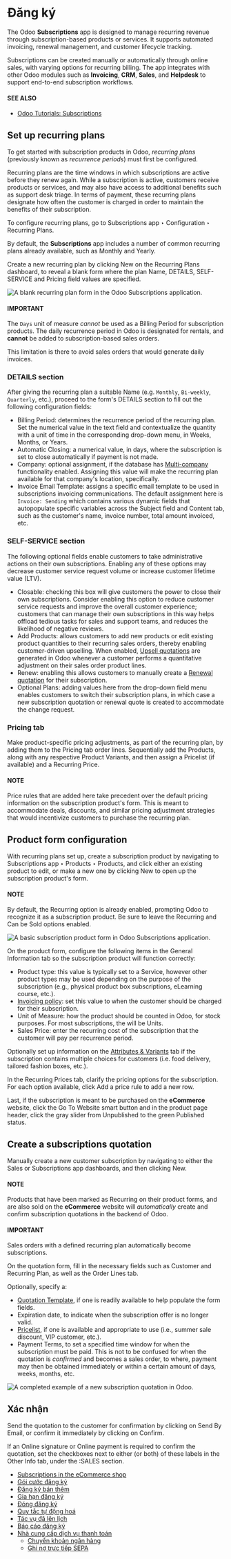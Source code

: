 # Đăng ký

The Odoo **Subscriptions** app is designed to manage recurring revenue through subscription-based
products or services. It supports automated invoicing, renewal management, and customer lifecycle
tracking.

Subscriptions can be created manually or automatically through online sales, with varying options
for recurring billing. The app integrates with other Odoo modules such as **Invoicing**, **CRM**,
**Sales**, and **Helpdesk** to support end-to-end subscription workflows.

#### SEE ALSO
- [Odoo Tutorials: Subscriptions](https://www.odoo.com/slides/subscription-20)

## Set up recurring plans

To get started with subscription products in Odoo, *recurring plans* (previously known as
*recurrence periods*) must first be configured.

Recurring plans are the time windows in which subscriptions are active before they renew again.
While a subscription is active, customers receive products or services, and may also have access to
additional benefits such as support desk triage. In terms of payment, these recurring plans
designate how often the customer is charged in order to maintain the benefits of their subscription.

To configure recurring plans, go to Subscriptions app ‣ Configuration ‣
Recurring Plans.

By default, the **Subscriptions** app includes a number of common recurring plans already available,
such as Monthly and Yearly.

Create a new recurring plan by clicking New on the Recurring Plans
dashboard, to reveal a blank form where the plan Name, DETAILS,
SELF-SERVICE and Pricing field values are specified.

![A blank recurring plan form in the Odoo Subscriptions application.](applications/sales/subscriptions/recurring-plan-blank-form.png)

#### IMPORTANT
The `Days` unit of measure *cannot* be used as a Billing Period for subscription
products. The daily recurrence period in Odoo is designated for rentals, and **cannot** be added
to subscription-based sales orders.

This limitation is there to avoid sales orders that would generate daily invoices.

### DETAILS section

After giving the recurring plan a suitable Name (e.g. `Monthly`, `Bi-weekly`,
`Quarterly`, etc.), proceed to the form's DETAILS section to fill out the following
configuration fields:

- Billing Period: determines the recurrence period of the recurring plan. Set the
  numerical value in the text field and contextualize the quantity with a unit of time in the
  corresponding drop-down menu, in Weeks, Months, or Years.
- Automatic Closing: a numerical value, in days, where the subscription is set to close
  automatically if payment is not made.
- Company: optional assignment, if the database has [Multi-company](../general/multi_company.md) functionality enabled. Assigning this value will make the recurring
  plan available for that company's location, specifically.
- Invoice Email Template: assigns a specific email template to be used in subscriptions
  invoicing communications. The default assignment here is `Invoice: Sending` which contains various
  dynamic fields that autopopulate specific variables across the Subject field and
  Content tab, such as the customer's name, invoice number, total amount invoiced, etc.

### SELF-SERVICE section

The following optional fields enable customers to take administrative actions on their own
subscriptions. Enabling any of these options may decrease customer service request volume or
increase customer lifetime value (LTV).

- Closable: checking this box will give customers the power to close their own
  subscriptions. Consider enabling this option to reduce customer service requests and improve the
  overall customer experience; customers that can manage their own subscriptions in this way helps
  offload tedious tasks for sales and support teams, and reduces the likelihood of negative reviews.
- Add Products: allows customers to add new products or edit existing product quantities
  to their recurring sales orders, thereby enabling customer-driven upselling. When enabled,
  [Upsell quotations](subscriptions/upselling.md) are generated in Odoo whenever a customer
  performs a quantitative adjustment on their sales order product lines.
- Renew: enabling this allows customers to manually create a [Renewal quotation](subscriptions/renewals.md) for their subscription.
- Optional Plans: adding values here from the drop-down field menu enables customers to
  switch their subscription plans, in which case a new subscription quotation or renewal quote is
  created to accommodate the change request.

### Pricing tab

Make product-specific pricing adjustments, as part of the recurring plan, by adding them to the
Pricing tab order lines. Sequentially add the Products, along with any
respective Product Variants, and then assign a Pricelist (if available) and
a Recurring Price.

#### NOTE
Price rules that are added here take precedent over the default pricing information on the
subscription product's form. This is meant to accommodate deals, discounts, and similar pricing
adjustment strategies that would incentivize customers to purchase the recurring plan.

## Product form configuration

With recurring plans set up, create a subscription product by navigating to
Subscriptions app ‣ Products ‣ Products, and click either an existing product
to edit, or make a new one by clicking New to open up the subscription product's form.

#### NOTE
By default, the Recurring option is already enabled, prompting Odoo to recognize it
as a subscription product. Be sure to leave the Recurring and Can be Sold
options enabled.

![A basic subscription product form in Odoo Subscriptions application.](applications/sales/subscriptions/subscription-product-form.png)

On the product form, configure the following items in the General Information tab so the
subscription product will function correctly:

- Product type: this value is typically set to a Service, however other
  product types may be used depending on the purpose of the subscription (e.g., physical product box
  subscriptions, eLearning course, etc.).
- [Invoicing policy](sales/invoicing/invoicing_policy.md): set this value to when the customer
  should be charged for their subscription.
- Unit of Measure: how the product should be counted in Odoo, for stock purposes. For
  most subscriptions, the  will be Units.
- Sales Price: enter the recurring cost of the subscription that the customer will pay
  per recurrence period.

Optionally set up information on the [Attributes & Variants](sales/products_prices/products/variants.md) tab if the subscription contains multiple choices for
customers (i.e. food delivery, tailored fashion boxes, etc.).

In the Recurring Prices tab, clarify the pricing options for the subscription. For each
option available, click Add a price rule to add a new row.

Last, if the subscription is meant to be purchased on the **eCommerce** website, click the
<i class="fa fa-globe"></i> Go To Website smart button and in the product page header, click
the gray slider from Unpublished to the green Published status.

<a id="subscriptions-quotations"></a>

## Create a subscriptions quotation

Manually create a new customer subscription by navigating to either the Sales or
Subscriptions app dashboards, and then clicking New.

#### NOTE
Products that have been marked as Recurring on their product forms, and are also sold
on the **eCommerce** website will *automatically* create and confirm subscription quotations in
the backend of Odoo.

#### IMPORTANT
Sales orders with a defined recurring plan automatically become subscriptions.

On the quotation form, fill in the necessary fields such as Customer and
Recurring Plan, as well as the Order Lines tab.

Optionally, specify a:

- [Quotation Template](sales/send_quotations/quote_template.md), if one is readily available to
  help populate the form fields.
- Expiration date, to indicate when the subscription offer is no longer valid.
- [Pricelist](sales/products_prices/prices/pricing.md#sales-product-prices-pricelist), if one is available and appropriate to use
  (i.e., summer sale discount, VIP customer, etc.).
- Payment Terms, to set a specified time window for when the subscription must be paid.
  This is not to be confused for when the quotation is *confirmed* and becomes a sales order, to
  where, payment may then be obtained immediately or within a certain amount of days, weeks, months,
  etc.

![A completed example of a new subscription quotation in Odoo.](applications/sales/subscriptions/new-subscription-form.png)

<a id="subscriptions-confirmation"></a>

## Xác nhận

Send the quotation to the customer for confirmation by clicking on Send By Email, or
confirm it immediately by clicking on Confirm.

If an Online signature or Online payment is required to confirm the
quotation, set the checkboxes next to either (or both) of these labels in the Other Info
tab, under the :SALES section.

* [Subscriptions in the eCommerce shop](subscriptions/ecommerce.md)
* [Gói cước đăng ký](subscriptions/plans.md)
* [Đăng ký bán thêm](subscriptions/upselling.md)
* [Gia hạn đăng ký](subscriptions/renewals.md)
* [Đóng đăng ký](subscriptions/closing.md)
* [Quy tắc tự động hoá](subscriptions/automatic_alerts.md)
* [Tác vụ đã lên lịch](subscriptions/scheduled_actions.md)
* [Báo cáo đăng ký](subscriptions/reports.md)
* [Nhà cung cấp dịch vụ thanh toán](subscriptions/payment_providers.md)
  * [Chuyển khoản ngân hàng](subscriptions/payment_providers/wire_transfer.md)
  * [Ghi nợ trực tiếp SEPA](subscriptions/payment_providers/sdd.md)
